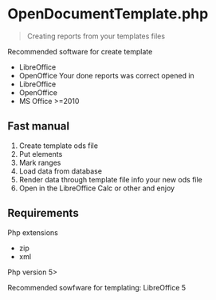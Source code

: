 # OpenDocumentTemplate.php
>Creating reports from your templates files

Recommended software for create template
* LibreOffice
* OpenOffice
Your done reports was correct opened in
* LibreOffice
* OpenOffice
* MS Office >=2010

## Fast manual
1. Create template ods file
2. Put elements
3. Mark ranges
4. Load data from database
5. Render data through template file info your new ods file
6. Open in the LibreOffice Calc or other and enjoy


## Requirements
Php extensions
* zip
* xml

Php version 5>

Recommended sowfware for templating: LibreOffice 5

